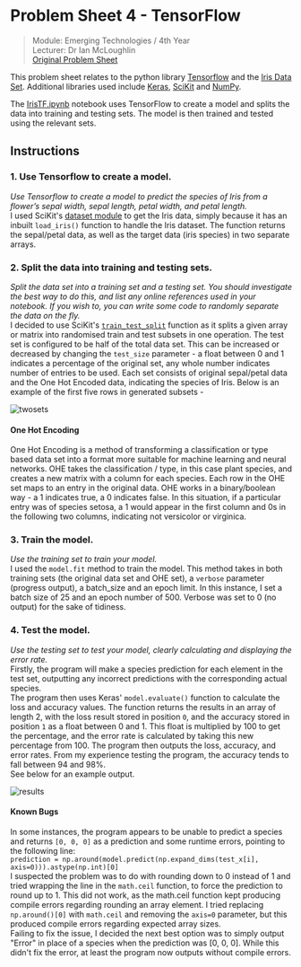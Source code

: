 # Problem Sheet 4 - TensorFlow  

> Module: Emerging Technologies / 4th Year  
> Lecturer: Dr Ian McLoughlin  
> [Original Problem Sheet](https://github.com/emerging-technologies/emerging-technologies.github.io/blob/master/problems/tensorflow.md)  

This problem sheet relates to the python library [Tensorflow](https://www.tensorflow.org/) and the [Iris Data Set](https://archive.ics.uci.edu/ml/datasets/iris). Additional libraries used include [Keras](https://keras.io/), [SciKit](http://scikit-learn.org/stable/) and [NumPy](http://www.numpy.org/).  

The [IrisTF.ipynb](https://github.com/rebeccabernie/TensorFlowProblems/blob/master/IrisTF.ipynb) notebook uses TensorFlow to create a model and splits the data into training and testing sets. The model is then trained and tested using the relevant sets.  

## Instructions  
### 1. Use Tensorflow to create a model.  
*Use Tensorflow to create a model to predict the species of Iris from a flower’s sepal width, sepal length, petal width, and petal length.*  
I used SciKit's [dataset module](http://scikit-learn.org/stable/modules/classes.html#module-sklearn.datasets) to get the Iris data, simply because it has an inbuilt `load_iris()` function to handle the Iris dataset. The function returns the sepal/petal data, as well as the target data (iris species) in two separate arrays.  

### 2. Split the data into training and testing sets.  
*Split the data set into a training set and a testing set. You should investigate the best way to do this, and list any online references used in your notebook. If you wish to, you can write some code to randomly separate the data on the fly.*  
I decided to use SciKit's [`train_test_split`](http://scikit-learn.org/stable/modules/generated/sklearn.model_selection.train_test_split.html) function as it splits a given array or matrix into randomised train and test subsets in one operation. The test set is configured to be half of the total data set. This can be increased or decreased by changing the `test_size` parameter - a float between 0 and 1 indicates a percentage of the original set, any whole number indicates number of entries to be used. Each set consists of original sepal/petal data and the One Hot Encoded data, indicating the species of Iris. Below is an example of the first five rows in generated subsets -  

![twosets](https://user-images.githubusercontent.com/14957616/33153895-8d01241c-cfdc-11e7-9e5a-80e6dff3482a.JPG "Training Set and Test Set")  

#### One Hot Encoding  
One Hot Encoding is a method of transforming a classification or type based data set into a format more suitable for machine learning and neural networks. OHE takes the classification / type, in this case plant species, and creates a new matrix with a column for each species. Each row in the OHE set maps to an entry in the original data. OHE works in a  binary/boolean way - a 1 indicates true, a 0 indicates false. In this situation, if a particular entry was of species setosa, a 1 would appear in the first column and 0s in the following two columns, indicating not versicolor or virginica.  

### 3. Train the model.  
 *Use the training set to train your model.*  
 I used the `model.fit` method to train the model. This method takes in both training sets (the original data set and OHE set), a `verbose` parameter (progress output), a batch_size and an epoch limit. In this instance, I set a batch size of 25 and an epoch number of 500. Verbose was set to 0 (no output) for the sake of tidiness.

### 4. Test the model.  
 *Use the testing set to test your model, clearly calculating and displaying the error rate.*  
 Firstly, the program will make a species prediction for each element in the test set, outputting any incorrect predictions with the corresponding actual species.  
 The program then uses Keras' `model.evaluate()` function to calculate the loss and accuracy values. The function returns the results in an array of length 2, with the loss result stored in position `0`, and the accuracy stored in position `1` as a float between 0 and 1. This float is multiplied by 100 to get the percentage, and the error rate is calculated by taking this new percentage from 100. The program then outputs the loss, accuracy, and error rates. From my experience testing the program, the accuracy tends to fall between 94 and 98%.  
 See below for an example output.  

 ![results](https://user-images.githubusercontent.com/14957616/33153896-8d446ba0-cfdc-11e7-9579-e3f4de9a4174.JPG "Finished results and percentages")  

 #### Known Bugs
In some instances, the program appears to be unable to predict a species and returns `[0, 0, 0]` as a prediction and some runtime errors, pointing to the following line:  
`prediction = np.around(model.predict(np.expand_dims(test_x[i], axis=0))).astype(np.int)[0]`  
I suspected the problem was to do with rounding down to 0 instead of 1 and tried wrapping the line in the `math.ceil` function, to force the prediction to round up to 1. This did not work, as the math.ceil function kept producing compile errors regarding rounding an array element. I tried replacing `np.around()[0]` with `math.ceil` and removing the `axis=0` parameter, but this produced compile errors regarding expected array sizes.  
Failing to fix the issue, I decided the next best option was to simply output "Error" in place of a species when the prediction was [0, 0, 0]. While this didn't fix the error, at least the program now outputs without compile errors.
